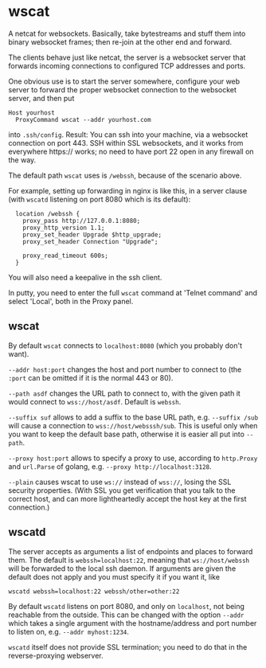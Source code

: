# wscat

A netcat for websockets. Basically, take bytestreams
and stuff them into binary websocket frames;
then re-join at the other end and forward.

The clients behave just like netcat, the server
is a websocket server that forwards incoming
connections to configured TCP addresses and ports.

One obvious use is to start the server somewhere,
configure your web server to forward the proper
websocket connection to the websocket server, and
then put 
```
Host yourhost
  ProxyCommand wscat --addr yourhost.com
```
into `.ssh/config`. Result: You can ssh into
your machine, via a websocket connection on
port 443. SSH within SSL websockets, and it
works from everywhere https:// works; no need
to have port 22 open in any firewall on the way.

The default path `wscat` uses is `/webssh`,
because of the scenario above.

For example, setting up forwarding in nginx
is like this, in a server clause (with `wscatd`
listening on port 8080 which is its default):
```
  location /webssh {
    proxy_pass http://127.0.0.1:8080;
    proxy_http_version 1.1;
    proxy_set_header Upgrade $http_upgrade;
    proxy_set_header Connection "Upgrade";

    proxy_read_timeout 600s;
  }
```
You will also need a keepalive in the ssh client.

In putty, you need to enter the full `wscat` command
at 'Telnet command' and select 'Local', both in
the Proxy panel.

## wscat

By default `wscat` connects to `localhost:8080`
(which you probably don't want).

`--addr host:port` changes the host and port
number to connect to (the `:port` can be omitted
if it is the normal 443 or 80).

`--path asdf` changes the URL path to connect to,
with the given path it would connect to
`wss://host/asdf`. Default is `webssh`.

`--suffix suf` allows to add a suffix to the
base URL path, e.g. `--suffix /sub` will cause
a connection to `wss://host/websssh/sub`. This
is useful only when you want to keep the default
base path, otherwise it is easier all put into
`--path`.

`--proxy host:port` allows to specify a proxy
to use, according to `http.Proxy` and `url.Parse`
of golang, e.g. `--proxy http://localhost:3128`.

`--plain` causes wscat to use `ws://` instead
of `wss://`, losing the SSL security properties.
(With SSL you get verification that you talk to
the correct host, and can more lightheartedly
accept the host key at the first connection.)

## wscatd

The server accepts as arguments a list of endpoints
and places to forward them. The default is
`webssh=localhost:22`, meaning that `ws://host/webssh`
will be forwarded to the local ssh daemon. If arguments
are given the default does not apply and you must specify
it if you want it, like
```
wscatd webssh=localhost:22 webssh/other=other:22
```
By default `wscatd` listens on port 8080, and only
on `localhost`, not being reachable from the outside.
This can be changed with the option `--addr` which takes
a single argument with the hostname/address and port number
to listen on, e.g. `--addr myhost:1234`.

`wscatd` itself does not provide SSL termination;
you need to do that in the reverse-proxying webserver.
